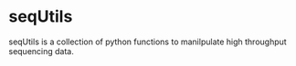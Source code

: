 # seqUtils
seqUtils is a collection of python functions to manilpulate high throughput sequencing data.
